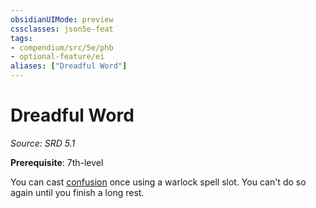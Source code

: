 ```yaml
---
obsidianUIMode: preview
cssclasses: json5e-feat
tags:
- compendium/src/5e/phb
- optional-feature/ei
aliases: ["Dreadful Word"]
---
```

# Dreadful Word
*Source: SRD 5.1*  

**Prerequisite**: 7th-level

You can cast [confusion](compendium/spells/confusion.md) once using a warlock spell slot. You can't do so again until you finish a long rest.
